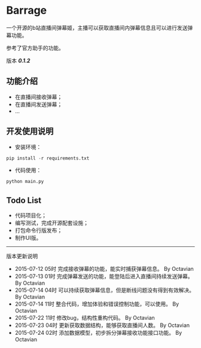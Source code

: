 # Barrage

一个开源的b站直播间弹幕姬，主播可以获取直播间内弹幕信息且可以进行发送弹幕功能。

参考了官方助手的功能。

版本 ***0.1.2***

## 功能介绍

+ 在直播间接收弹幕；
+ 在直播间发送弹幕；
+ ...

## 开发使用说明

+ 安装环境：

```python
pip install -r requirements.txt
```

+ 代码使用：

```python
python main.py
```



## Todo List

+ 代码项目化；
+ 编写测试，完成开源配套设施；
+ 打包命令行版发布；
+ 制作UI版。

***

版本更新说明

+ 2015-07-12 05时  完成接收弹幕的功能，能实时捕获弹幕信息。 By Octavian
+ 2015-07-13 01时  完成弹幕发送的功能，能登陆后进入直播间持续发送弹幕。 By Octavian
+ 2015-07-14 04时  可以持续获取弹幕信息，但是断线问题没有得到有效解决。 By Octavian
+ 2015-07-14 11时  整合代码，增加体验和错误控制功能，可以使用。 By Octavian
+ 2015-07-22 11时  修改bug，结构性重构代码。 By Octavian
+ 2015-07-23 04时  更新获取数据结构，能够获取直播间人数。 By Octavian
+ 2015-07-24 02时  添加数据模型，初步拆分弹幕接收功能接口功能。 By Octavian
